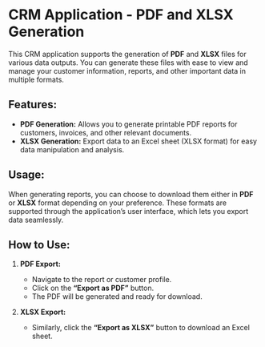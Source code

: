 # CRM Application - PDF and XLSX Generation

This CRM application supports the generation of **PDF** and **XLSX** files for various data outputs. You can generate these files with ease to view and manage your customer information, reports, and other important data in multiple formats.

## Features:
- **PDF Generation:** Allows you to generate printable PDF reports for customers, invoices, and other relevant documents.
- **XLSX Generation:** Export data to an Excel sheet (XLSX format) for easy data manipulation and analysis.

## Usage:
When generating reports, you can choose to download them either in **PDF** or **XLSX** format depending on your preference. These formats are supported through the application’s user interface, which lets you export data seamlessly.

## How to Use:
1. **PDF Export:**
   - Navigate to the report or customer profile.
   - Click on the **“Export as PDF”** button.
   - The PDF will be generated and ready for download.

2. **XLSX Export:**
   - Similarly, click the **“Export as XLSX”** button to download an Excel sheet.
